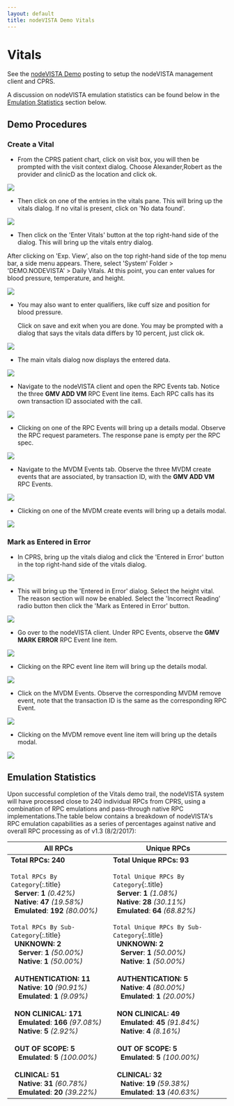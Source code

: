 ```yaml
---
layout: default
title: nodeVISTA Demo Vitals
---
```


# Vitals

See the [nodeVISTA Demo](http://vistadataproject.info/demo/) posting to setup the nodeVISTA management client and CPRS.

A discussion on nodeVISTA emulation statistics can be found below in the [Emulation Statistics](#emulation-statistics) section below.

## Demo Procedures

### Create a Vital

* From the CPRS patient chart, click on visit box, you will then be prompted with the visit context dialog. Choose Alexander,Robert as the provider and clinicD as the location and click ok.

![](images/common/cprs/visit-select.png)

*  Then click on one of the entries in the vitals pane. This will bring up the vitals dialog. If no vital is present, click on 'No data found'.

![](images/vitals/cprs/vitals-dialog-empty.JPG)

* Then click on the 'Enter Vitals' button at the top right-hand side of the dialog. This will bring up the vitals entry dialog.

 After clicking on 'Exp. View', also on the top right-hand side of the top menu bar, a side menu appears. There, select 'System' Folder > 'DEMO.NODEVISTA' > Daily Vitals. At this point, you can enter values for blood pressure, temperature, and height.

![](images/vitals/cprs/vitals-create.JPG)

* You may also want to enter qualifiers, like cuff size and position for blood pressure.

  Click on save and exit when you are done. You may be prompted with a dialog that says the vitals data differs by 10 percent, just click ok.

![](images/vitals/cprs/vitals-create-with-qualifiers.JPG)

* The main vitals dialog now displays the entered data.

![](images/vitals/cprs/vitals-dialog.JPG)

* Navigate to the nodeVISTA client and open the RPC Events tab. Notice the three **GMV ADD VM** RPC Event line items. Each RPC calls has its own transaction ID associated with the call.

![](images/vitals/management-client/vitals-create.jpg)

* Clicking on one of the RPC Events will bring up a details modal. Observe the RPC request parameters. The response pane is empty per the RPC spec.

![](images/vitals/management-client/vitals-create-modal.jpg)

* Navigate to the MVDM Events tab. Observe the three MVDM create events that are associated, by transaction ID, with the **GMV ADD VM** RPC Events.

![](images/vitals/management-client/vitals-create-mvdm.jpg)

* Clicking on one of the MVDM create events will bring up a details modal.

![](images/vitals/management-client/vitals-create-mvdm-modal.jpg)

### Mark as Entered in Error

* In CPRS, bring up the vitals dialog and click the 'Entered in Error' button in the top right-hand side of the vitals dialog.

![](images/vitals/cprs/vitals-dialog.JPG)

* This will bring up the 'Entered in Error' dialog. Select the height vital. The reason section will now be enabled. Select the 'Incorrect Reading' radio button then click the 'Mark as Entered in Error' button.

![](images/vitals/cprs/vitals-eie.JPG)

* Go over to the nodeVISTA client. Under RPC Events, observe the **GMV MARK ERROR** RPC Event line item.

![](images/vitals/management-client/vitals-eie.jpg)

* Clicking on the RPC event line item will bring up the details modal.

![](images/vitals/management-client/vitals-eie-modal.jpg)

* Click on the MVDM Events. Observe the corresponding MVDM remove event, note that the transaction ID is the same as the corresponding RPC Event.

![](images/vitals/management-client/vitals-eie-mvdm.jpg)

* Clicking on the MVDM remove event line item will bring up the details modal.

![](images/vitals/management-client/vitals-eie-mvdm-modal.jpg)

## Emulation Statistics

Upon successful completion of the Vitals demo trail, the nodeVISTA system will have processed close to 240 individual RPCs from CPRS, using a combination of RPC emulations and pass-through native RPC implementations.The table below contains a breakdown of nodeVISTA's RPC emulation capabilities as a series of percentages against native and overall RPC processing as of v1.3 (8/2/2017):

All RPCs | Unique RPCs
--- | ---
**Total RPCs:** **240**<br/><br/>`Total RPCs By Category`{:.title}<br/>&nbsp;&nbsp;**Server**: **1** _(0.42%)_<br/>&nbsp;&nbsp;**Native**: **47** _(19.58%)_<br/>&nbsp;&nbsp;**Emulated**: **192** _(80.00%)_<br/><br/>`Total RPCs By Sub-Category`{:.title}<br/>&nbsp;&nbsp;**UNKNOWN:** **2**<br/>&nbsp;&nbsp;&nbsp;&nbsp;**Server**: **1** _(50.00%)_<br/>&nbsp;&nbsp;&nbsp;&nbsp;**Native**: **1** _(50.00%)_<br/><br/>&nbsp;&nbsp;**AUTHENTICATION:** **11**<br/>&nbsp;&nbsp;&nbsp;&nbsp;**Native**: **10** _(90.91%)_<br/>&nbsp;&nbsp;&nbsp;&nbsp;**Emulated**: **1** _(9.09%)_<br/><br/>&nbsp;&nbsp;**NON CLINICAL:** **171**<br/>&nbsp;&nbsp;&nbsp;&nbsp;**Emulated**: **166** _(97.08%)_<br/>&nbsp;&nbsp;&nbsp;&nbsp;**Native**: **5** _(2.92%)_<br/><br/>&nbsp;&nbsp;**OUT OF SCOPE:** **5**<br/>&nbsp;&nbsp;&nbsp;&nbsp;**Emulated**: **5** _(100.00%)_<br/><br/>&nbsp;&nbsp;**CLINICAL:** **51**<br/>&nbsp;&nbsp;&nbsp;&nbsp;**Native**: **31** _(60.78%)_<br/>&nbsp;&nbsp;&nbsp;&nbsp;**Emulated**: **20** _(39.22%)_<br/> | **Total Unique RPCs:** **93**<br/><br/>`Total Unique RPCs By Category`{:.title}<br/>&nbsp;&nbsp;**Server**: **1** _(1.08%)_<br/>&nbsp;&nbsp;**Native**: **28** _(30.11%)_<br/>&nbsp;&nbsp;**Emulated**: **64** _(68.82%)_<br/><br/>`Total Unique RPCs By Sub-Category`{:.title}<br/>&nbsp;&nbsp;**UNKNOWN:** **2**<br/>&nbsp;&nbsp;&nbsp;&nbsp;**Server**: **1** _(50.00%)_<br/>&nbsp;&nbsp;&nbsp;&nbsp;**Native**: **1** _(50.00%)_<br/><br/>&nbsp;&nbsp;**AUTHENTICATION:** **5**<br/>&nbsp;&nbsp;&nbsp;&nbsp;**Native**: **4** _(80.00%)_<br/>&nbsp;&nbsp;&nbsp;&nbsp;**Emulated**: **1** _(20.00%)_<br/><br/>&nbsp;&nbsp;**NON CLINICAL:** **49**<br/>&nbsp;&nbsp;&nbsp;&nbsp;**Emulated**: **45** _(91.84%)_<br/>&nbsp;&nbsp;&nbsp;&nbsp;**Native**: **4** _(8.16%)_<br/><br/>&nbsp;&nbsp;**OUT OF SCOPE:** **5**<br/>&nbsp;&nbsp;&nbsp;&nbsp;**Emulated**: **5** _(100.00%)_<br/><br/>&nbsp;&nbsp;**CLINICAL:** **32**<br/>&nbsp;&nbsp;&nbsp;&nbsp;**Native**: **19** _(59.38%)_<br/>&nbsp;&nbsp;&nbsp;&nbsp;**Emulated**: **13** _(40.63%)_<br/>
